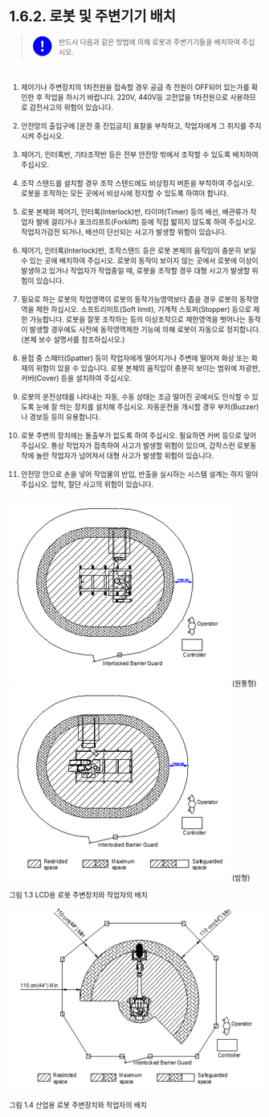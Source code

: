 ﻿# 1.6.2. 로봇 및 주변기기 배치

<blockquote>
<table border="0">
    <thead>
        <tr>
            <td>
            <div align="center">
              <img src="../../_assets/강제표시.png" width = 40 height = 40>
            </div>
            </td>
            <td colspan="4"> 반드시 다음과 같은 방법에 의해 로봇과 주변기기들을 배치하여 주십시오.</td>
        </tr>
    </thead>
</table>  
</blockquote><br>



<ol style="list-style-type:decimal" start="1">
		<li>제어기나 주변장치의 1차전원을 접속할 경우 공급 측 전원이 OFF되어 있는가를 확인한 후 작업을 하시기 바랍니다. 220V, 440V등 고전압을 1차전원으로 사용하므로 감전사고의 위험이 있습니다.  </li><br>		
		<li>안전망의 출입구에 [운전 중 진입금지] 표찰을 부착하고, 작업자에게 그 취지를 주지시켜 주십시오.</li><br>	
		<li>제어기, 인터록반, 기타조작반 등은 전부 안전망 밖에서 조작할 수 있도록 배치하여 주십시오. </li><br>	
		<li>조작 스탠드를 설치할 경우 조작 스탠드에도 비상정지 버튼을 부착하여 주십시오. 로봇을 조작하는 모든 곳에서 비상시에 정지할 수 있도록 하여야 합니다. </li><br>	
        <li>로봇 본체와 제어기, 인터록(Interlock)반, 타이머(Timer) 등의 배선, 배관류가 작업자 발에 걸리거나 포크리프트(Forklift) 등에 직접 밟히지 않도록 하여 주십시오. 작업자가감전 되거나, 배선이 단선되는 사고가 발생할 위험이 있습니다.  </li><br>	
        <li>제어기, 인터록(Interlock)반, 조작스탠드 등은 로봇 본체의 움직임이 충분히 보일 수 있는 곳에 배치하여 주십시오. 로봇의 동작이 보이지 않는 곳에서 로봇에 이상이 발생하고 있거나 작업자가 작업중일 때, 로봇을 조작할 경우 대형 사고가 발생할 위험이 있습니다.</li><br>
        <li>필요로 하는 로봇의 작업영역이 로봇의 동작가능영역보다 좁을 경우 로봇의 동작영역을 제한 하십시오. 소프트리미트(Soft limit), 기계적 스토퍼(Stopper) 등으로 제한 가능합니다. 로봇을 잘못 조작하는 등의 이상조작으로 제한영역을 벗어나는 동작이 발생할 경우에도 사전에 동작영역제한 기능에 의해 로봇이 자동으로 정지합니다. (본체 보수 설명서를 참조하십시오.) </li><br>
        <li>용접 중 스패터(Spatter) 등이 작업자에게 떨어지거나 주변에 떨어져 화상 또는 화재의 위험이 있을 수 있습니다. 로봇 본체의 움직임이 충분히 보이는 범위에 차광판, 커버(Cover) 등을 설치하여 주십시오. </li><br>
        <li>로봇의 운전상태를 나타내는 자동, 수동 상태는 조금 떨어진 곳에서도 인식할 수 있도록 눈에 잘 띄는 장치를 설치해 주십시오. 자동운전을 개시할 경우 부저(Buzzer)나 경보등 등이 유용합니다.  </li><br>
        <li>로봇 주변의 장치에는 돌출부가 없도록 하여 주십시오. 필요하면 커버 등으로 덮어 주십시오. 통상 작업자가 접촉하여 사고가 발생할 위험이 있으며, 갑작스런 로봇동작에 놀란 작업자가 넘어져서 대형 사고가 발생할 위험이 있습니다.  </li><br>
        <li>안전망 안으로 손을 넣어 작업물의 반입, 반출을 실시하는 시스템 설계는 하지 말아 주십시오. 압착, 절단 사고의 위험이 있습니다.  </li><br>
</ol>



![](../../_assets/그림_1.3_LCD용로봇주변장치와_작업자의배치_원통형.png)
(원통형)
![](../../_assets/그림_1.3_LCD용로봇주변장치와_작업자의배치_빔형.png)
(빔형)

그림 1.3 LCD용 로봇 주변장치와 작업자의 배치


![](../../_assets/그림_1.4_산업로봇주변장치와_작업자의배치.png)

그림 1.4 산업용 로봇 주변장치와 작업자의 배치